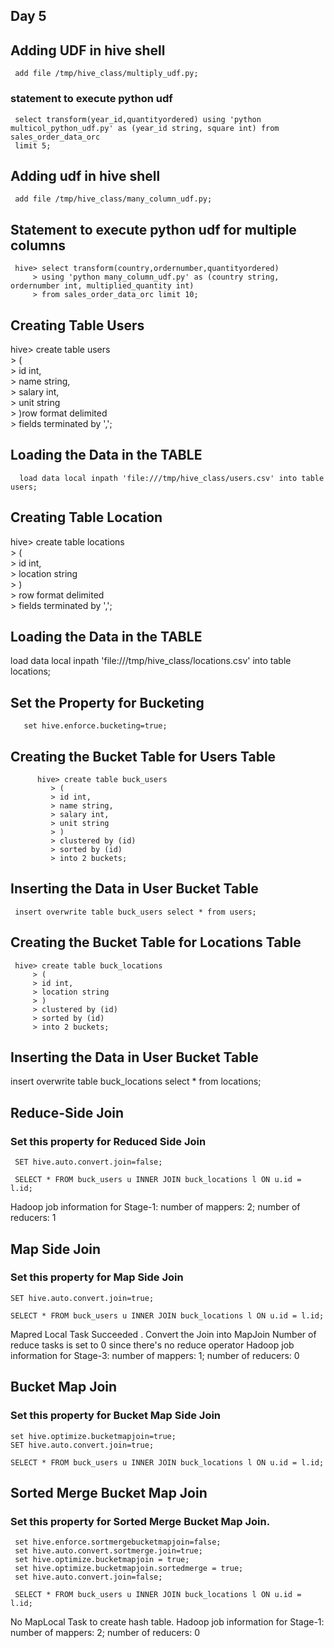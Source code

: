 ## Day 5

## Adding  UDF in hive shell

     add file /tmp/hive_class/multiply_udf.py;


### statement to execute python udf

     select transform(year_id,quantityordered) using 'python multicol_python_udf.py' as (year_id string, square int) from sales_order_data_orc
     limit 5;


## Adding udf in hive shell

     add file /tmp/hive_class/many_column_udf.py;


## Statement to execute python udf for multiple columns

     hive> select transform(country,ordernumber,quantityordered)                                                                                   
         > using 'python many_column_udf.py' as (country string, ordernumber int, multiplied_quantity int)                                         
         > from sales_order_data_orc limit 10;
    
    
## Creating Table Users

   hive> create table users                                                                                                                      
       > (                                                                                                                                       
       > id int,                                                                                                                                 
       > name string,                                                                                                                            
       > salary int,                                                                                                                             
       > unit string                                                                                                                             
       > )row format delimited                                                                                                                   
       > fields terminated by ','; 

## Loading the Data in the TABLE 

      load data local inpath 'file:///tmp/hive_class/users.csv' into table users;
      
## Creating Table Location    

  hive> create table locations                                                                                                                  
      > (                                                                                                                                       
      > id int,                                                                                                                                 
      > location string                                                                                                                         
      > )                                                                                                                                       
      > row format delimited                                                                                                                    
      > fields terminated by ','; 
  
 ## Loading the Data in the TABLE 
 
   load data local inpath 'file:///tmp/hive_class/locations.csv' into table locations; 

## Set the Property for Bucketing 

       set hive.enforce.bucketing=true;
    
 ## Creating the Bucket Table for Users Table 
 

          hive> create table buck_users                                                                                                                 
             > (                                                                                                                                       
             > id int,                                                                                                                                 
             > name string,                                                                                                                            
             > salary int,                                                                                                                             
             > unit string                                                                                                                             
             > )                                                                                                                                       
             > clustered by (id)                                                                                                                       
             > sorted by (id)                                                                                                                          
             > into 2 buckets;

 ## Inserting the Data in User Bucket Table

     insert overwrite table buck_users select * from users;
 
## Creating the Bucket Table for Locations Table 

     hive> create table buck_locations                                                                                                             
         > (                                                                                                                                       
         > id int,                                                                                                                                 
         > location string                                                                                                                         
         > )                                                                                                                                       
         > clustered by (id)                                                                                                                       
         > sorted by (id)                                                                                                                          
         > into 2 buckets; 
 ## Inserting the Data in User Bucket Table   
 
 
 insert overwrite table buck_locations select * from locations;
 

## Reduce-Side Join

### Set this property for Reduced Side Join 

     SET hive.auto.convert.join=false;

     SELECT * FROM buck_users u INNER JOIN buck_locations l ON u.id = l.id;

Hadoop job information for Stage-1: number of mappers: 2; number of reducers: 1


## Map Side Join

### Set this property for Map Side Join 

    SET hive.auto.convert.join=true;
 
    SELECT * FROM buck_users u INNER JOIN buck_locations l ON u.id = l.id;

Mapred Local Task Succeeded . Convert the Join into MapJoin
Number of reduce tasks is set to 0 since there's no reduce operator
Hadoop job information for Stage-3: number of mappers: 1; number of reducers: 0


## Bucket Map Join

### Set this property for Bucket Map Side Join

    set hive.optimize.bucketmapjoin=true;
    SET hive.auto.convert.join=true;

    SELECT * FROM buck_users u INNER JOIN buck_locations l ON u.id = l.id;


## Sorted Merge Bucket Map Join

### Set this property for Sorted Merge Bucket Map Join.

     set hive.enforce.sortmergebucketmapjoin=false;
     set hive.auto.convert.sortmerge.join=true;
     set hive.optimize.bucketmapjoin = true;
     set hive.optimize.bucketmapjoin.sortedmerge = true;
     set hive.auto.convert.join=false;
     
     SELECT * FROM buck_users u INNER JOIN buck_locations l ON u.id = l.id;

No MapLocal Task to create hash table.
Hadoop job information for Stage-1: number of mappers: 2; number of reducers: 0
